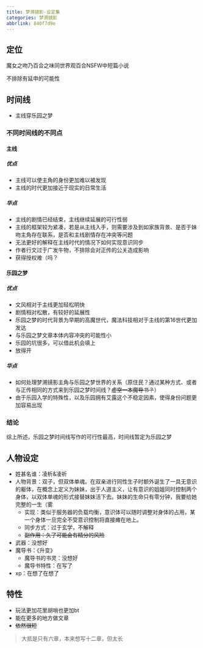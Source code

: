 ```yaml
---
title: 梦溯镜影-设定集
categories: 梦溯镜影
abbrlink: 840f7d9e
---
```


## 定位

魔女之吻乃百合之味同世界观百合NSFW中短篇小说

不排除有延申的可能性

## 时间线

- 主线穿乐园之梦

### 不同时间线的不同点

#### 主线

##### 优点

- 主线可以使主角的身份更加难以被发现
- 主线的时代更加接近于现实的日常生活

##### 华点

- 主线的剧情已经结束，主线继续延展的可行性弱
- 主线的框架较为紧凑，若是从主线入手，则需要涉及到如家族背景、是否于妹吻主角存在联系，是否和主线剧情存在冲突等问题
- 无法更好的解释在主线时代的情况下如何实现意识同步
- 作者行文过于广发牛物，不排除会对正传的公关造成影响
- 获得授权难（吗？

#### 乐园之梦

##### 优点

- 文风相对于主线更加轻松明快
- 剧情相对松散，有较好的延展性
- 乐园之梦的时代背景为早期的高魔世代，魔法科技相对于主线的第16世代更加发达
- 与乐园之梦文章本体内容冲突的可能性小
- 乐园的坑很多，可以借此机会填上
- 放得开

##### 华点

- 如何处理梦溯镜影主角与乐园之梦世界的关系（原住民？通过某种方式、或者与正传相同的方式来到乐园之梦时间线？<del>虚空一本魔导书？</del>）
- 由于乐园入学的特殊性，以及乐园拥有艾露这个不稳定因素，使得身份问题更加容易出现

### 结论

综上所述，乐园之梦时间线写作的可行性最高，时间线暂定为乐园之梦

## 人物设定

- 姓甚名谁：凌析&凌祈
- 人物背景：双子，但双体单魂。在双亲进行同性生子时额外诞生了一具无意识的躯体，在概念上定义为妹妹，出于人道主义，让有意识的姐姐同时控制两个身体，以双体单魂的形式接替妹妹活下去。妹妹的生命只有零分钟，我要给她完整的一生（雾
	- 实现：类似于服务器的负载均衡，意识体可以随时调整对身体的占用，某一个身体一旦完全不受意识控制将直接瘫在地上。
	- 同步方式：过于玄学，不解释
	- <del>副作用：久了可能会有精分的风险</del>
- 武器：没想好
- 魔导书：《升变》
	- 魔导书的书灵：没想好
	- 魔导书特性：在写了
- xp：在想了在想了

## 特性

- 玩法更加花里胡哨也更加bt
- 能在更多的地方做文章
- <del>依然很短</del>

> 大抵是只有六章，本来想写十二章，但太长
